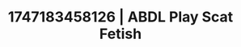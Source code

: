 ---
categories:
- Passionate kisses
- Sensory play
- Softcore surrealism
- Erotic tension build
- Non-binary beauty
image: /assets/images/1747183458126.jpg
layout: post
seo:
  description: Featured content with exclusive ABDL Play, Scat Fetish. HD images available.
  keywords: ABDL Play, Scat Fetish
  og_image: /assets/images/1747183458126.jpg
  schema_type: VisualArtwork
tags:
- ABDL Play
- '#1747183458126'
- Scat Fetish
title: 1747183458126 | ABDL Play Scat Fetish
---